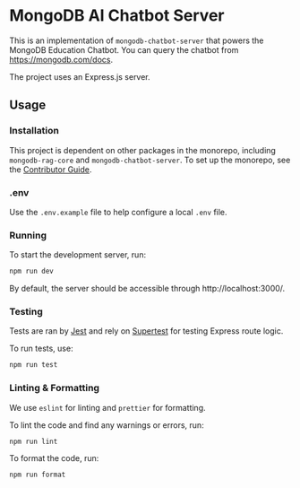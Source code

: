 # MongoDB AI Chatbot Server

This is an implementation of `mongodb-chatbot-server` that powers the MongoDB Education Chatbot. You can query the chatbot from https://mongodb.com/docs. 

The project uses an Express.js server.

## Usage

### Installation

This project is dependent on other packages in the monorepo, including `mongodb-rag-core` and `mongodb-chatbot-server`. To set up the monorepo, see the [Contributor Guide](../CONTRIBUTING.md).

### .env

Use the `.env.example` file to help configure a local `.env` file.

### Running

To start the development server, run:

```sh
npm run dev
```

By default, the server should be accessible through http://localhost:3000/.

### Testing

Tests are ran by [Jest](https://jestjs.io/) and rely on [Supertest](https://github.com/ladjs/supertest) for testing Express route logic.

To run tests, use:

```sh
npm run test
```

### Linting & Formatting

We use `eslint` for linting and `prettier` for formatting.

To lint the code and find any warnings or errors, run:

```sh
npm run lint
```

To format the code, run:

```sh
npm run format
```
 